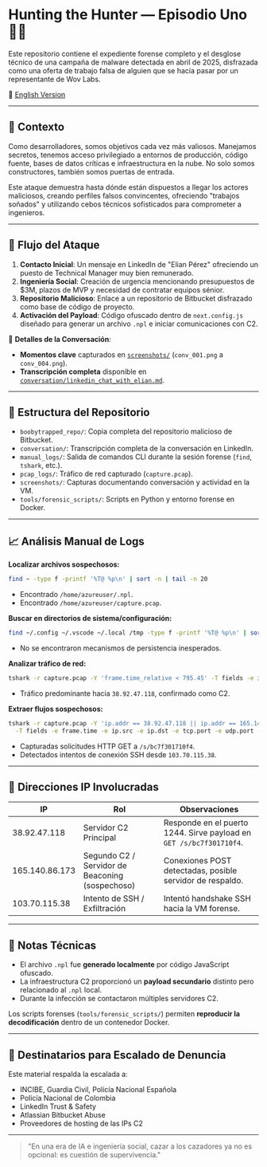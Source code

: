 # Hunting the Hunter — Episodio Uno 🕵️‍♂️

Este repositorio contiene el expediente forense completo y el desglose técnico de una campaña de malware detectada en abril de 2025, disfrazada como una oferta de trabajo falsa de alguien que se hacía pasar por un representante de Wov Labs.

🔗 [English Version](README.md)

---

## 🎯 Contexto

Como desarrolladores, somos objetivos cada vez más valiosos.
Manejamos secretos, tenemos acceso privilegiado a entornos de producción, código fuente, bases de datos críticas e infraestructura en la nube.
No solo somos constructores, también somos puertas de entrada.

Este ataque demuestra hasta dónde están dispuestos a llegar los actores maliciosos, creando perfiles falsos convincentes, ofreciendo "trabajos soñados" y utilizando cebos técnicos sofisticados para comprometer a ingenieros.

---

## 📢 Flujo del Ataque

1. **Contacto Inicial**: Un mensaje en LinkedIn de "Elian Pérez" ofreciendo un puesto de Technical Manager muy bien remunerado.
2. **Ingeniería Social**: Creación de urgencia mencionando presupuestos de \$3M, plazos de MVP y necesidad de contratar equipos sénior.
3. **Repositorio Malicioso**: Enlace a un repositorio de Bitbucket disfrazado como base de código de proyecto.
4. **Activación del Payload**: Código ofuscado dentro de `next.config.js` diseñado para generar un archivo `.npl` e iniciar comunicaciones con C2.

📄 **Detalles de la Conversación**:
- **Momentos clave** capturados en [`screenshots/`](screenshots/) (`conv_001.png` a `conv_004.png`).
- **Transcripción completa** disponible en [`conversation/linkedin_chat_with_elian.md`](conversation/linkedin_chat_with_elian.md).

---

## 📀 Estructura del Repositorio

- `boobytrapped_repo/`: Copia completa del repositorio malicioso de Bitbucket.
- `conversation/`: Transcripción completa de la conversación en LinkedIn.
- `manual_logs/`: Salida de comandos CLI durante la sesión forense (`find`, `tshark`, etc.).
- `pcap_logs/`: Tráfico de red capturado (`capture.pcap`).
- `screenshots/`: Capturas documentando conversación y actividad en la VM.
- `tools/forensic_scripts/`: Scripts en Python y entorno forense en Docker.

---

## 📈 Análisis Manual de Logs

**Localizar archivos sospechosos:**

```bash
find ~ -type f -printf '%T@ %p\n' | sort -n | tail -n 20
```

- Encontrado `/home/azureuser/.npl`.
- Encontrado `/home/azureuser/capture.pcap`.

**Buscar en directorios de sistema/configuración:**

```bash
find ~/.config ~/.vscode ~/.local /tmp -type f -printf '%T@ %p\n' | sort -n | tail -n 30
```

- No se encontraron mecanismos de persistencia inesperados.

**Analizar tráfico de red:**

```bash
tshark -r capture.pcap -Y 'frame.time_relative < 795.45' -T fields -e ip.dst | sort | uniq -c | sort -nr
```

- Tráfico predominante hacia `38.92.47.118`, confirmado como C2.

**Extraer flujos sospechosos:**

```bash
tshark -r capture.pcap -Y 'ip.addr == 38.92.47.118 || ip.addr == 165.140.86.173 || ip.addr == 103.70.115.38' \
  -T fields -e frame.time -e ip.src -e ip.dst -e tcp.port -e udp.port -e frame.len -e _ws.col.Info
```

- Capturadas solicitudes HTTP GET a `/s/bc7f301710f4`.
- Detectados intentos de conexión SSH desde `103.70.115.38`.

---

## 🧐 Direcciones IP Involucradas

| IP             | Rol                                         | Observaciones                                                |
| -------------- | ------------------------------------------- | ------------------------------------------------------------ |
| 38.92.47.118   | Servidor C2 Principal                       | Responde en el puerto 1244. Sirve payload en `GET /s/bc7f301710f4`. |
| 165.140.86.173 | Segundo C2 / Servidor de Beaconing (sospechoso) | Conexiones POST detectadas, posible servidor de respaldo.    |
| 103.70.115.38  | Intento de SSH / Exfiltración                | Intentó handshake SSH hacia la VM forense.                   |

---

## 🔎 Notas Técnicas

- El archivo `.npl` fue **generado localmente** por código JavaScript ofuscado.
- La infraestructura C2 proporcionó un **payload secundario** distinto pero relacionado al `.npl` local.
- Durante la infección se contactaron múltiples servidores C2.

Los scripts forenses (`tools/forensic_scripts/`) permiten **reproducir la decodificación** dentro de un contenedor Docker.

---

## 📢 Destinatarios para Escalado de Denuncia

Este material respalda la escalada a:

- INCIBE, Guardia Civil, Policía Nacional Española
- Policía Nacional de Colombia
- LinkedIn Trust & Safety
- Atlassian Bitbucket Abuse
- Proveedores de hosting de las IPs C2

---

> "En una era de IA e ingeniería social, cazar a los cazadores ya no es opcional: es cuestión de supervivencia."
